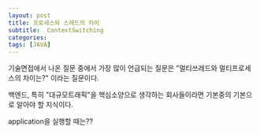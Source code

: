 ```yaml
---
layout: post
title: 프로세스와 스레드의 차이
subtitle:  ContextSwitching
categories: 
tags: [JAVA]
---
```


기술면접에서 나온 질문 중에서 가장 많이 언급되는 질문은
"멀티쓰레드와 멀티프로세스의 차이는?" 이라는 질문이다.

백엔드, 특히 "대규모트래픽"을 핵심소양으로 생각하는 회사들이라면 기본중의 기본으로 알아야 할 지식이다. 

application을 실행할 때는??







